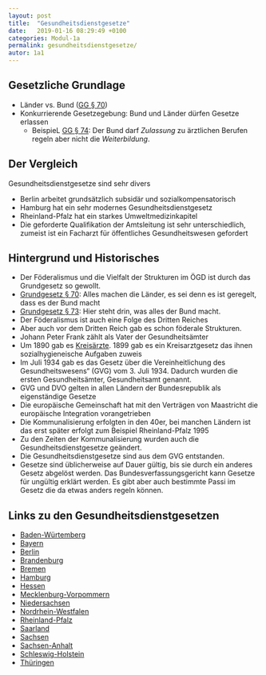 ```yaml
---
layout: post
title:  "Gesundheitsdienstgesetze"
date:   2019-01-16 08:29:49 +0100
categories: Modul-1a
permalink: gesundheitsdienstgesetze/
autor: 1a1
---
```


## Gesetzliche Grundlage
* Länder vs. Bund ([GG § 70](https://www.gesetze-im-internet.de/gg/art_70.html))
* Konkurrierende Gesetzegebung: Bund und Länder dürfen Gesetze erlassen
  * BeispieL [GG § 74](https://www.gesetze-im-internet.de/gg/art_74.html): Der Bund darf _Zulassung_ zu ärztlichen Berufen regeln aber nicht die _Weiterbildung_.

## Der Vergleich
Gesundheitsdienstgesetze sind sehr divers
* Berlin arbeitet grundsätzlich subsidär und sozialkompensatorisch
* Hamburg hat ein sehr modernes Gesundheitsdienstgesetz
* Rheinland-Pfalz hat ein starkes Umweltmedizinkapitel
* Die geforderte Qualifikation der Amtsleitung ist sehr unterschiedlich, zumeist ist ein Facharzt für öffentliches Gesundheitswesen gefordert

## Hintergrund und Historisches
* Der Föderalismus und die Vielfalt der Strukturen im ÖGD ist durch das Grundgesetz so gewollt.
* [Grundgesetz § 70](https://www.gesetze-im-internet.de/gg/art_70.html): Alles machen die Länder, es sei denn es ist geregelt, dass es der Bund macht
* [Grundgesetz § 73](https://www.gesetze-im-internet.de/gg/art_74.html): Hier steht drin, was alles der Bund macht.
* Der Föderalismus ist auch eine Folge des Dritten Reiches
* Aber auch vor dem Dritten Reich gab es schon föderale Strukturen.
* Johann Peter Frank zählt als Vater der Gesundheitsämter
* Um 1890 gab es [Kreisärzte](https://de.wikipedia.org/wiki/Kreisarzt). 1899 gab es ein Kreisarztgesetz das ihnen sozialhygieneische Aufgaben zuweis
* Im Juli 1934 gab es das Gesetz über die Vereinheitlichung des Gesundheitswesens“ (GVG) vom 3. Juli 1934. Dadurch wurden die ersten Gesundheitsämter, Gesundheitsamt genannt.
* GVG und DVO gelten in allen Ländern der Bundesrepublik als eigenständige Gesetze
* Die europäische Gemeinschaft hat mit den Verträgen von Maastricht die europäische Integration vorangetrieben
* Die Kommunalisierung erfolgten in den 40er, bei manchen Ländern ist das erst später erfolgt zum Beispiel Rheinland-Pfalz 1995
* Zu den Zeiten der Kommunalisierung wurden auch die Gesundheitsdienstgesetze geändert.
* Die Gesundheitsdienstgesetze sind aus dem GVG entstanden.
* Gesetze sind üblicherweise auf Dauer gültig, bis sie durch ein anderes Gesetz abgelöst werden. Das Bundesverfassungsgericht kann Gesetze für ungültig erklärt werden. Es gibt aber auch bestimmte Passi im Gesetz die da etwas anders regeln können.

## Links zu den Gesundheitsdienstgesetzen
* [Baden-Würtemberg](http://www.landesrecht-bw.de/jportal/?quelle=jlink&query=GesDG+BW&psml=bsbawueprod.psml&max=true)
* [Bayern](http://www.gesetze-bayern.de/Content/Document/BayGDVG/true)
* [Berlin](http://gesetze.berlin.de/jportal/?quelle=jlink&query=%C3%96GesDG+BE&psml=bsbeprod.psml&max=true&aiz=true)
* [Brandenburg](https://bravors.brandenburg.de/gesetze/bbggdg_2016)
* [Bremen](https://www.transparenz.bremen.de/sixcms/detail.php?gsid=bremen2014_tp.c.72448.de&template=20_gp_ifg_meta_detail_d)
* [Hamburg](http://www.landesrecht-hamburg.de/jportal/portal/page/bshaprod.psml;jsessionid=72607A49C8A38551668613F51F717F58.jp10?showdoccase=1&st=lr&doc.id=jlr-GesDGHArahmen&doc.part=X&doc.origin=bs)
* [Hessen](https://www.rv.hessenrecht.hessen.de/lexsoft/default/hessenrecht_rv.html?pid=Dokumentanzeige&showdoccase=1&js_peid=Trefferliste&documentnumber=8&numberofresults=61&fromdoctodoc=yes&doc.id=jlr-GesDGHErahmen&doc.part=X&doc.price=0.0&doc.hl=1#lawid:3278501,1)
* [Mecklenburg-Vorpommern](http://www.landesrecht-mv.de/jportal/portal/page/bsmvprod.psml?showdoccase=1&doc.id=jlr-%C3%96GDGMVrahmen&doc.part=X&doc.origin=bs&st=lr)
* [Niedersachsen](https://www.hannover.de/Leben-in-der-Region-Hannover/Gesundheit/Gesundheitsschutz/AIDS-und-STD-Beratung/Nieders%C3%A4chsisches-Gesetz-%C3%BCber-den-%C3%B6ffentlichen-Gesundheitsdienst-NG%C3%B6GD)
* [Nordrhein-Westfalen](https://recht.nrw.de/lmi/owa/br_text_anzeigen?v_id=10000000000000000042)
* [Rheinland-Pfalz](http://landesrecht.rlp.de/jportal/portal/t/1ju9/page/bsrlpprod.psml?pid=Dokumentanzeige&showdoccase=1&js_peid=Trefferliste&documentnumber=1&numberofresults=1&fromdoctodoc=yes&doc.id=jlr-GesDGRPrahmen&doc.part=X&doc.price=0.0)
* [Saarland](http://sl.juris.de/cgi-bin/landesrecht.py?d=http://sl.juris.de/sl/GesDG_SL_rahmen.htm)
* [Sachsen](https://www.revosax.sachsen.de/vorschrift/3348-SaechsGDG)
* [Sachsen-Anhalt](http://www.landesrecht.sachsen-anhalt.de/jportal/?quelle=jlink&query=GesDG+ST&psml=bssahprod.psml&max=true)
* [Schleswig-Holstein](https://www.schleswig-holstein.de/DE/Fachinhalte/G/gesundheits_dienste/gesundheits_dienste_weitereInfos.html)
* [Thüringen](http://landesrecht.thueringen.de/jportal/?quelle=jlink&docid=jlr-GesDVTH1998rahmen&psml=bsthueprod.psml&max=true)

